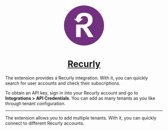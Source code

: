 <p align="center">
  <img src="assets/recurly-icon.png" height="128">
  <a href="https://recurly.com/"><h1 align="center">Recurly</h1></a>
</p>

The extension provides a Recurly integration.
With it, you can quickly search for user accounts and check their subscriptions.

To obtain an API key, sign in into your Recurly account and go to **Integrations > API Credentials**.
You can add as many tenants as you like through tenant configuration.

---

The extension allows you to add multiple tenants.
With it, you can quickly connect to different Recurly accounts.
